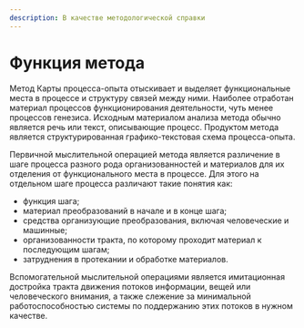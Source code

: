 ```yaml
---
description: В качестве методологической справки
---
```


# Функция метода

Метод Карты процесса-опыта отыскивает и выделяет функциональные места в процессе и структуру связей между ними. Наиболее отработан материал процессов функционирования деятельности, чуть менее процессов генезиса. Исходным материалом анализа метода обычно является речь или текст, описывающие процесс. Продуктом метода является структурированная графико-текстовая схема процесса-опыта.

Первичной мыслительной операцией метода является различение в шаге процесса разного рода организованностей и материалов для их отделения от функционального места в процессе. Для этого на отдельном шаге процесса различают такие понятия как:

* функция шага;
* материал преобразований в начале и в конце шага;
* средства организующие преобразования, включая человеческие и машинные;
* организованности тракта, по которому проходит материал к последующим шагам;
* затруднения в протекании и обработке материалов.



Вспомогательной мыслительной операциями является имитационная достройка тракта движения потоков информации, вещей или человеческого внимания, а также слежение за минимальной работоспособностью системы по поддержанию этих потоков в нужном качестве.
